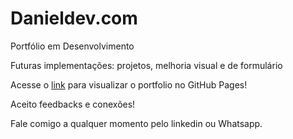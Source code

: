 # Danieldev.com
Portfólio em Desenvolvimento

Futuras implementações: projetos, melhoria visual e de formulário

Acesse o [link](https://dg-danieldev.github.io/Danieldev.com/) para visualizar o portfolio no GitHub Pages!

Aceito feedbacks e conexões!

Fale comigo a qualquer momento pelo linkedin ou Whatsapp.